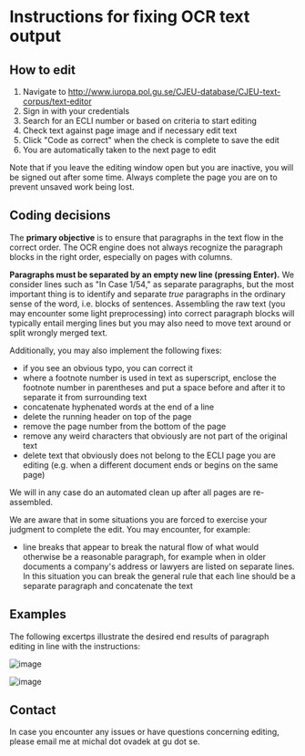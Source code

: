 # Instructions for fixing OCR text output

## How to edit

1. Navigate to http://www.iuropa.pol.gu.se/CJEU-database/CJEU-text-corpus/text-editor
2. Sign in with your credentials
3. Search for an ECLI number or based on criteria to start editing
4. Check text against page image and if necessary edit text
5. Click "Code as correct" when the check is complete to save the edit
6. You are automatically taken to the next page to edit

Note that if you leave the editing window open but you are inactive, you will be signed out after some time. Always complete the page you are on to prevent unsaved work being lost.

## Coding decisions

The **primary objective** is to ensure that paragraphs in the text flow in the correct order. The OCR engine does not always recognize the paragraph blocks in the right order, especially on pages with columns.

**Paragraphs must be separated by an empty new line (pressing Enter).** We consider lines such as "In Case 1/54," as separate paragraphs, but the most important thing is to identify and separate *true* paragraphs in the ordinary sense of the word, i.e. blocks of sentences. Assembling the raw text (you may encounter some light preprocessing) into correct paragraph blocks will typically entail merging lines but you may also need to move text around or split wrongly merged text.

Additionally, you may also implement the following fixes:
- if you see an obvious typo, you can correct it
- where a footnote number is used in text as superscript, enclose the footnote number in parentheses and put a space before and after it to separate it from surrounding text
- concatenate hyphenated words at the end of a line
- delete the running header on top of the page
- remove the page number from the bottom of the page
- remove any weird characters that obviously are not part of the original text
- delete text that obviously does not belong to the ECLI page you are editing (e.g. when a different document ends or begins on the same page)

We will in any case do an automated clean up after all pages are re-assembled.

We are aware that in some situations you are forced to exercise your judgment to complete the edit. You may encounter, for example:
- line breaks that appear to break the natural flow of what would otherwise be a reasonable paragraph, for example when in older documents a company's address or lawyers are listed on separate lines. In this situation you can break the general rule that each line should be a separate paragraph and concatenate the text

## Examples

The following excertps illustrate the desired end results of paragraph editing in line with the instructions:

![image](https://user-images.githubusercontent.com/46047818/153920021-2200ce73-cc10-4a14-afa9-72e37991ab92.png)

![image](https://user-images.githubusercontent.com/46047818/156618347-ab55652a-e6c3-4532-8808-56dcb67af066.png)

## Contact

In case you encounter any issues or have questions concerning editing, please email me at michal dot ovadek at gu dot se.
